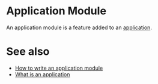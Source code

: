 # Application Module

An application module is a feature added to an [application](def://).

# See also

- [How to write an application module](guide://)
- [What is an application](guide://)